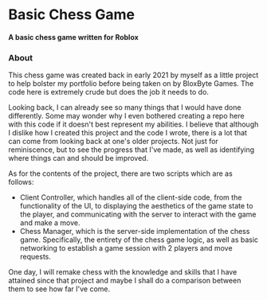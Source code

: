 # Basic Chess Game
#### A basic chess game written for Roblox

### About

This chess game was created back in early 2021 by myself as a little project to help bolster my portfolio before being taken on by BloxByte Games. The code here is extremely crude but does the job it needs to do. 

Looking back, I can already see so many things that I would have done differently. Some may wonder why I even bothered creating a repo here with this code if it doesn't best represent my abilities. I believe that although I dislike how I created this project and the code I wrote, there is a lot that can come from looking back at one's older projects. Not just for reminiscence, but to see the progress that I've made, as well as identifying where things can and should be improved.

As for the contents of the project, there are two scripts which are as follows:

- Client Controller, which handles all of the client-side code, from the functionality of the UI, to displaying the aesthetics of the game state to the player, and communicating with the server to interact with the game and make a move.
- Chess Manager, which is the server-side implementation of the chess game. Specifically, the entirety of the chess game logic, as well as basic networking to establish a game session with 2 players and move requests.

One day, I will remake chess with the knowledge and skills that I have attained since that project and maybe I shall do a comparison between them to see how far I've come.

